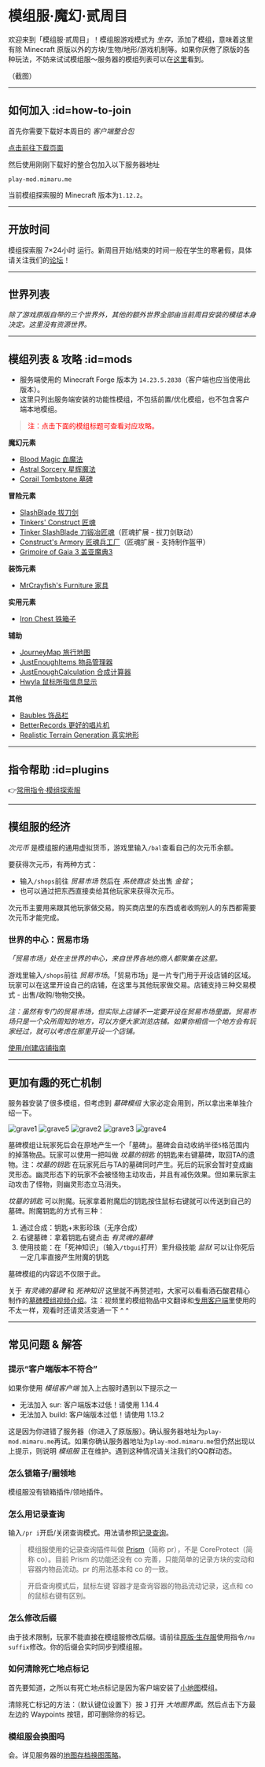 # 模组服·魔幻·贰周目

欢迎来到「模组服·贰周目」！模组服游戏模式为 *生存*，添加了模组，意味着这里有除 Minecraft 原版以外的方块/生物/地形/游戏机制等。如果你厌倦了原版的各种玩法，不妨来试试模组服～服务器的模组列表可以在[这里](#mods)看到。

（截图）

----

## 如何加入 :id=how-to-join

首先你需要下载好本周目的 *客户端整合包*

<a href="#/downloads.md" target="_blank" class="button">点击前往下载页面</a>

然后使用刚刚下载好的整合包加入以下服务器地址

    play-mod.mimaru.me

当前模组探索服的 Minecraft 版本为`1.12.2`。

----

## 开放时间

模组探索服 7×24小时 运行。新周目开始/结束的时间一般在学生的寒暑假，具体请关注我们的[论坛][bbs]！

----

## 世界列表

*除了游戏原版自带的三个世界外，其他的额外世界全部由当前周目安装的模组本身决定。这里没有资源世界。*

----

## 模组列表 & 攻略 :id=mods

- 服务端使用的 Minecraft Forge 版本为 `14.23.5.2838`（客户端也应当使用此版本）。
- 这里只列出服务端安装的功能性模组，不包括前置/优化模组，也不包含客户端本地模组。

> <span style="color: red">注：点击下面的模组标题可查看对应攻略。</span>

**魔幻元素**

- [Blood Magic 血魔法][bm]
- [Astral Sorcery 星辉魔法][as]
- [Corail Tombstone 墓碑][ct]

**冒险元素**

- [SlashBlade 拔刀剑][sb]
- [Tinkers' Construct 匠魂][tc]
- [Tinker SlashBlade 刀锻冶匠魂][tc_slashblade]（匠魂扩展 - 拔刀剑联动）
- [Construct's Armory 匠魂兵工厂][tc_conarm]（匠魂扩展 - 支持制作盔甲）
- [Grimoire of Gaia 3 盖亚魔典3][gaia3]

**装饰元素**

- [MrCrayfish's Furniture 家具][furniture]

**实用元素**

- [Iron Chest 铁箱子][ironchest]

**辅助**

- [JourneyMap 旅行地图][journeymap]
- [JustEnoughItems 物品管理器][jei]
- [JustEnoughCalculation 合成计算器][jec]
- [Hwyla 鼠标所指信息显示][hwyla]

**其他**

- [Baubles 饰品栏][baubles]
- [BetterRecords 更好的唱片机][betterrecords]
- [Realistic Terrain Generation 真实地形][rtg]

[bm]: https://www.bilibili.com/video/av11364354
[as]: https://www.bilibili.com/video/av21988235
[journeymap]: https://www.mcbbs.net/thread-612917-1-1.html
[furniture]: https://www.bilibili.com/video/av10407590
[tc]: https://www.bilibili.com/video/av8317656
[tc_slashblade]: https://www.mcbbs.net/thread-846907-1-1.html
[tc_conarm]: https://www.bilibili.com/video/av37293887
[gaia3]: https://www.mcbbs.net/thread-445944-1-1.html
[ironchest]: https://www.mcbbs.net/thread-372723-1-1.html
[betterrecords]: https://bbs.mimaru.me/d/320
[ts]: https://www.mcmod.cn/class/557.html
[sb]: https://www.mcmod.cn/class/366.html
[ct]: https://www.bilibili.com/video/av55562073
[jei]: https://www.bilibili.com/video/av7699958
[jec]: https://www.mcbbs.net/thread-561503-1-1.html
[baubles]: https://www.mcmod.cn/class/473.html
[rtg]: https://www.mcmod.cn/class/635.html
[hwyla]: https://www.mcbbs.net/thread-648893-1-1.html

----

## 指令帮助 :id=plugins

👉[常用指令·模组探索服](/welcome/commands-modded.md)

----

## 模组服的经济

*次元币* 是模组服的通用虚拟货币，游戏里输入`/bal`查看自己的次元币余额。

要获得次元币，有两种方式：

- 输入`/shops`前往 *贸易市场* 然后在 *系统商店* 处出售 *金锭*；
- 也可以通过把东西直接卖给其他玩家来获得次元币。

次元币主要用来跟其他玩家做交易。购买商店里的东西或者收购别人的东西都需要次元币才能完成。

### 世界的中心：贸易市场

*「贸易市场」处在主世界的中心，来自世界各地的商人都聚集在这里。*

游戏里输入`/shops`前往 *贸易市场*。「贸易市场」是一片专门用于开设店铺的区域。玩家可以在这里开设自己的店铺，在这里与其他玩家做交易。店铺支持三种交易模式 - 出售/收购/物物交换。

*注：虽然有专门的贸易市场，但实际上店铺不一定要开设在贸易市场里面。贸易市场只是一个众所周知的地方，可以方便大家浏览店铺。如果你相信一个地方会有玩家经过，就可以考虑在那里开设一个店铺。*

<a href="#/plugins/carrotshop.md" target="_blank" class="button">使用/创建店铺指南</a>

----

## 更加有趣的死亡机制

服务器安装了很多模组，但考虑到 *墓碑模组* 大家必定会用到，所以拿出来单独介绍一下。

![grave1](https://upload.cc/i1/2019/12/11/pm9uxo.jpg ':size=150')
![grave5](https://upload.cc/i1/2019/12/11/2TFicH.jpg ':size=150')
![grave2](https://upload.cc/i1/2019/12/11/KGbLa6.png ':size=150')
![grave3](https://upload.cc/i1/2019/12/11/koWi8J.jpg ':size=150')
![grave4](https://upload.cc/i1/2019/12/11/NSZmT5.jpg ':size=150')

墓碑模组让玩家死后会在原地产生一个「墓碑」。墓碑会自动收纳半径`5`格范围内的掉落物品。玩家可以使用一把叫做 *坟墓的钥匙* 的钥匙来右键墓碑，取回TA的遗物。注：*坟墓的钥匙* 在玩家死后与TA的墓碑同时产生。死后的玩家会暂时变成幽灵形态。幽灵形态下的玩家不会被怪物主动攻击，并且有减伤效果。但如果玩家主动攻击了怪物，则幽灵形态立马消失。

*坟墓的钥匙* 可以附魔。玩家拿着附魔后的钥匙按住鼠标右键就可以传送到自己的墓碑。附魔钥匙的方式有三种：

1. 通过合成：钥匙+末影珍珠（无序合成）
2. 右键墓碑：拿着钥匙右键点击 *有灵魂的墓碑*
3. 使用技能：在「死神知识」（输入`/tbgui`打开）里升级技能 *监狱* 可以让你死后一定几率直接产生附魔的钥匙

墓碑模组的内容远不仅限于此。

关于 *有灵魂的墓碑* 和 *死神知识* 这里就不再赘述啦，大家可以看看酒石酸君精心制作的[墓碑模组视频介绍][ct]。注：视频里的模组物品中文翻译和[专用客户端](#client)里使用的不太一样，观看时还请灵活变通一下 ^ ^

----

## 常见问题 & 解答

### 提示“客户端版本不符合”

如果你使用 *模组客户端* 加入上古服时遇到以下提示之一

- 无法加入 sur: 客户端版本过低！请使用 1.14.4
- 无法加入 build: 客户端版本过低！请使用 1.13.2

这是因为你进错了服务器（你进入了原版服）。确认服务器地址为`play-mod.mimaru.me`再试。如果你确认服务器地址为`play-mod.mimaru.me`但仍然出现以上提示，则说明 *模组服* 正在维护。遇到这种情况请关注我们的QQ群动态。

### 怎么锁箱子/圈领地

模组服没有锁箱插件/领地插件。

### 怎么用记录查询

输入`/pr i`开启/关闭查询模式。用法请参照[记录查询](/plugins/logblock.md#usage)。

> 模组服使用的记录查询插件叫做 [Prism](https://github.com/prism/Prism)（简称 pr），不是 CoreProtect（简称 co）。目前 Prism 的功能还没有 co 完善，只能简单的记录方块的变动和容器内物品流动。pr 的用法基本和 co 的一致。

> 开启查询模式后，<kbd>鼠标左键</kbd> 容器才是查询容器的物品流动记录，这点和 co 的鼠标右键有区别。

### 怎么修改后缀

由于技术限制，玩家不能直接在模组服修改后缀。请前往[原版·生存服](/mc-servers/survival.md)使用指令`/nu suffix`修改。你的后缀会实时同步到模组服。

### 如何清除死亡地点标记

首先要知道，之所以有死亡地点标记是因为客户端安装了[小地图][journeymap]模组。

清除死亡标记的方法：（默认键位设置下）按 <kbd>J</kbd> 打开 *大地图界面*。然后点击下方最左边的 Waypoints 按钮，即可删除你的标记。

### 模组服会换图吗

会。详见服务器的[地图存档换图策略](/welcome/faq.md#save-policy)。

[the_overworld]: https://minecraft-zh.gamepedia.com/%E4%B8%BB%E4%B8%96%E7%95%8C
[the_nether]: https://minecraft-zh.gamepedia.com/%E4%B8%8B%E7%95%8C
[the_end]: https://minecraft-zh.gamepedia.com/%E6%9C%AB%E8%B7%AF%E4%B9%8B%E5%9C%B0
[superflat]: https://minecraft-zh.gamepedia.com/%E8%B6%85%E5%B9%B3%E5%9D%A6%E4%B8%96%E7%95%8C
[bbs]: http://bbs.mimaru.me/

